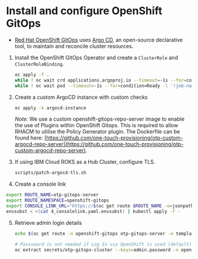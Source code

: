 # Install and configure OpenShift GitOps

- [Red Hat OpenShift GitOps](https://docs.openshift.com/container-platform/4.10/cicd/gitops/understanding-openshift-gitops.html) uses [Argo CD](https://argoproj.github.io/argo-cd/), an open-source declarative tool, to maintain and reconcile cluster resources.

1. Install the OpenShift GitOps Operator and create a `ClusterRole` and `ClusterRoleBinding`.  

    ```bash
    oc apply -f .
    while ! oc wait crd applications.argoproj.io --timeout=-1s --for=condition=Established  2>/dev/null; do sleep 30; done
    while ! oc wait pod --timeout=-1s --for=condition=Ready -l '!job-name' -n openshift-gitops > /dev/null; do sleep 30; done
    ```

2. Create a custom ArgoCD instance with custom checks

    ```bash
    oc apply -k argocd-instance
    ```

    *Note:* We use a custom openshift-gitops-repo-server image to enable the use of Plugins within OpenShift Gitops. This is required to allow RHACM to utilise the Policy Generator plugin. The Dockerfile can be found here: [https://github.com/one-touch-provisioning/otp-custom-argocd-repo-server](https://github.com/one-touch-provisioning/otp-custom-argocd-repo-server).

3. If using IBM Cloud ROKS as a Hub Cluster, configure TLS.

    ```bash
    scripts/patch-argocd-tls.sh
    ```

4. Create a console link

  ```bash
  export ROUTE_NAME=otp-gitops-server
  export ROUTE_NAMESPACE=openshift-gitops
  export CONSOLE_LINK_URL="https://$(oc get route $ROUTE_NAME -o=jsonpath='{.spec.host}' -n $ROUTE_NAMESPACE)"
  envsubst < <(cat 4_consolelink.yaml.envsubst) | kubectl apply -f -
  ```

5. Retrieve admin login details

    ```bash
    echo $(oc get route -n openshift-gitops otp-gitops-server -o template --template='https://{{.spec.host}}')
    
    # Passsword is not needed if Log In via OpenShift is used (default)
    oc extract secrets/otp-gitops-cluster --keys=admin.password -n openshift-gitops --to=-
    ```